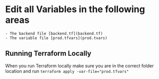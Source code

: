 # Edit all Variables in the following areas
    - The backend file [backend.tf](backend.tf)
    - The variable file [prod.tfvars](prod.tvars)

## Running Terraform Locally
When you run Terraform locally make sure you are in the correct folder location and run
```terraform apply -var-file="prod.tfvars"```